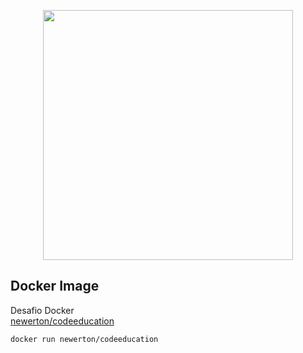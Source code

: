 <p align="center"><img src="https://blog.golang.org/lib/godoc/images/go-logo-blue.svg" width="400"></p>

## Docker Image

Desafio Docker  
[newerton/codeeducation](https://hub.docker.com/r/newerton/codeeducation)

```bash
docker run newerton/codeeducation
```
